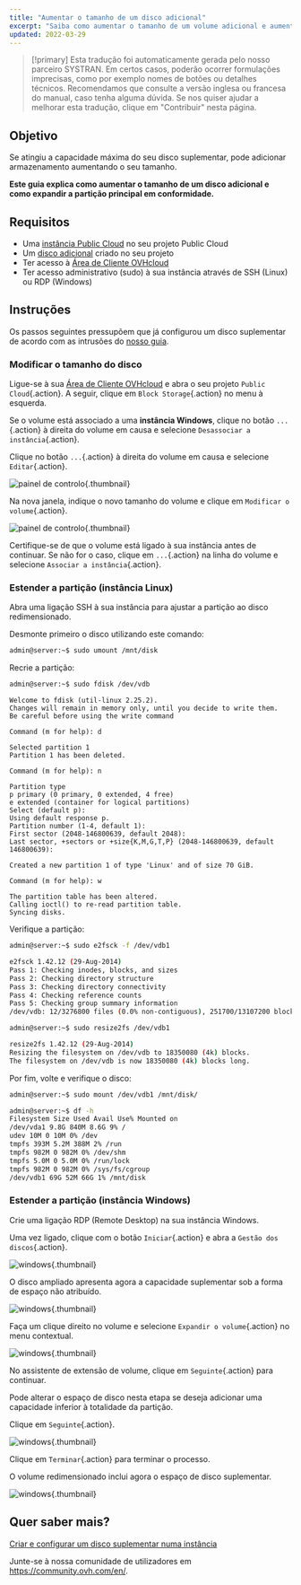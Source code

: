 ```yaml
---
title: "Aumentar o tamanho de um disco adicional"
excerpt: "Saiba como aumentar o tamanho de um volume adicional e aumentar a sua partição principal"
updated: 2022-03-29
---
```


> [!primary]
> Esta tradução foi automaticamente gerada pelo nosso parceiro SYSTRAN. Em certos casos, poderão ocorrer formulações imprecisas, como por exemplo nomes de botões ou detalhes técnicos. Recomendamos que consulte a versão inglesa ou francesa do manual, caso tenha alguma dúvida. Se nos quiser ajudar a melhorar esta tradução, clique em "Contribuir" nesta página.
>

## Objetivo

Se atingiu a capacidade máxima do seu disco suplementar, pode adicionar armazenamento aumentando o seu tamanho. 

**Este guia explica como aumentar o tamanho de um disco adicional e como expandir a partição principal em conformidade.**

## Requisitos

- Uma [instância Public Cloud](https://www.ovhcloud.com/pt/public-cloud/) no seu projeto Public Cloud
- Um [disco adicional](/pages/public_cloud/compute/create_and_configure_an_additional_disk_on_an_instance) criado no seu projeto
- Ter acesso à [Área de Cliente OVHcloud](https://www.ovh.com/auth/?action=gotomanager&from=https://www.ovh.pt/&ovhSubsidiary=pt)
- Ter acesso administrativo (sudo) à sua instância através de SSH (Linux) ou RDP (Windows)

## Instruções

Os passos seguintes pressupõem que já configurou um disco suplementar de acordo com as intrusões do [nosso guia](/pages/public_cloud/compute/create_and_configure_an_additional_disk_on_an_instance).

### Modificar o tamanho do disco

Ligue-se à sua [Área de Cliente OVHcloud](https://www.ovh.com/auth/?action=gotomanager&from=https://www.ovh.pt/&ovhSubsidiary=pt) e abra o seu projeto `Public Cloud`{.action}. A seguir, clique em `Block Storage`{.action} no menu à esquerda.

Se o volume está associado a uma **instância Windows**, clique no botão `...`{.action} à direita do volume em causa e selecione `Desassociar a instância`{.action}.

Clique no botão `...`{.action} à direita do volume em causa e selecione `Editar`{.action}.

![painel de controlo](images/increase-disk-02.png){.thumbnail}

Na nova janela, indique o novo tamanho do volume e clique em `Modificar o volume`{.action}.

![painel de controlo](images/increase-disk-03.png){.thumbnail}

Certifique-se de que o volume está ligado à sua instância antes de continuar. Se não for o caso, clique em `...`{.action} na linha do volume e selecione `Associar a instância`{.action}.

### Estender a partição (instância Linux)

Abra uma ligação SSH à sua instância para ajustar a partição ao disco redimensionado.

Desmonte primeiro o disco utilizando este comando:

```bash
admin@server:~$ sudo umount /mnt/disk
```

Recrie a partição:

```bash
admin@server:~$ sudo fdisk /dev/vdb
```
```console
Welcome to fdisk (util-linux 2.25.2).
Changes will remain in memory only, until you decide to write them.
Be careful before using the write command
```
```console
Command (m for help): d

Selected partition 1
Partition 1 has been deleted.
```
```console
Command (m for help): n

Partition type
p primary (0 primary, 0 extended, 4 free)
e extended (container for logical partitions)
Select (default p):
Using default response p.
Partition number (1-4, default 1):
First sector (2048-146800639, default 2048):
Last sector, +sectors or +size{K,M,G,T,P} (2048-146800639, default 146800639):

Created a new partition 1 of type 'Linux' and of size 70 GiB.
```
```console
Command (m for help): w

The partition table has been altered.
Calling ioctl() to re-read partition table.
Syncing disks.
```

Verifique a partição:

```bash
admin@server:~$ sudo e2fsck -f /dev/vdb1

e2fsck 1.42.12 (29-Aug-2014)
Pass 1: Checking inodes, blocks, and sizes
Pass 2: Checking directory structure
Pass 3: Checking directory connectivity
Pass 4: Checking reference counts
Pass 5: Checking group summary information
/dev/vdb: 12/3276800 files (0.0% non-contiguous), 251700/13107200 blocks
```

```bash
admin@server:~$ sudo resize2fs /dev/vdb1

resize2fs 1.42.12 (29-Aug-2014)
Resizing the filesystem on /dev/vdb to 18350080 (4k) blocks.
The filesystem on /dev/vdb is now 18350080 (4k) blocks long.
```

Por fim, volte e verifique o disco:

```bash
admin@server:~$ sudo mount /dev/vdb1 /mnt/disk/
```

```bash
admin@server:~$ df -h
Filesystem Size Used Avail Use% Mounted on
/dev/vda1 9.8G 840M 8.6G 9% /
udev 10M 0 10M 0% /dev
tmpfs 393M 5.2M 388M 2% /run
tmpfs 982M 0 982M 0% /dev/shm
tmpfs 5.0M 0 5.0M 0% /run/lock
tmpfs 982M 0 982M 0% /sys/fs/cgroup
/dev/vdb1 69G 52M 66G 1% /mnt/disk
```

### Estender a partição (instância Windows)

Crie uma ligação RDP (Remote Desktop) na sua instância Windows.

Uma vez ligado, clique com o botão `Iniciar`{.action} e abra a `Gestão dos discos`{.action}.

![windows](images/resize-win-01.png){.thumbnail}

O disco ampliado apresenta agora a capacidade suplementar sob a forma de espaço não atribuído.

![windows](images/resize-win-02.png){.thumbnail}

Faça um clique direito no volume e selecione `Expandir o volume`{.action} no menu contextual.

![windows](images/resize-win-03.png){.thumbnail}

No assistente de extensão de volume, clique em `Seguinte`{.action} para continuar.

Pode alterar o espaço de disco nesta etapa se deseja adicionar uma capacidade inferior à totalidade da partição.

Clique em `Seguinte`{.action}.

![windows](images/resize-win-04.png){.thumbnail}

Clique em `Terminar`{.action} para terminar o processo.

O volume redimensionado inclui agora o espaço de disco suplementar.

![windows](images/resize-win-05.png){.thumbnail}

## Quer saber mais?

[Criar e configurar um disco suplementar numa instância](/pages/public_cloud/compute/create_and_configure_an_additional_disk_on_an_instance)

Junte-se à nossa comunidade de utilizadores em <https://community.ovh.com/en/>.